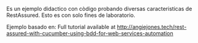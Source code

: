 
Es un ejemplo didactico con còdigo probando diversas caracteristicas de RestAssured. Esto es con solo fines de laboratorio.

Ejemplo basado en: Full tutorial available at http://angiejones.tech/rest-assured-with-cucumber-using-bdd-for-web-services-automation
